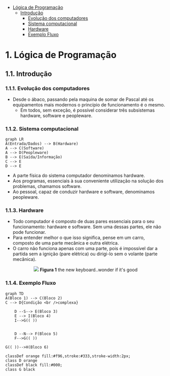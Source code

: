
<!-- TOC -->

- [Lógica de Programação](#lógica-de-programação)
    - [Introdução](#introdução)
        - [Evolução dos computadores](#evolução-dos-computadores)
        - [Sistema computacional](#sistema-computacional)
        - [Hardware](#hardware)
        - [Exemplo Fluxo](#exemplo-fluxo)

<!-- /TOC -->

<div style="page-break-after: always;"></div>

# 1. Lógica de Programação

## 1.1. Introdução

### 1.1.1. Evolução dos computadores

- Desde o ábaco, passando pela maquina de somar de Pascal até os equipamentos mais modernos o princípio de funcionamento é o mesmo.
	- Em todos, sem exceção, é possível considerar três subsistemas hardware, software e peopleware.

### 1.1.2. Sistema computacional

```mermaid
graph LR
A(Entrada/Dados) --> B(Hardware)
A --> C(Software)
A --> D(Peopleware)
B --> E(Saída/Informação)
C --> E
D --> E
```

 - A parte física do sistema computador denominamos hardware. 
 - Aos programas, essenciais à sua conveniente utilização na solução dos problemas, chamamos software. 
 - Ao pessoal, capaz de conduzir hardware e software, denominamos peopleware.

<div style="page-break-after: always;"></div>

### 1.1.3. Hardware

- Todo computador é composto de duas pares essenciais para o seu funcionamento: hardware e software. Sem uma dessas partes, ele não pode funcionar.
- Para entender melhor o que isso significa, pense em um carro, composto de uma parte mecânica e outra elétrica. 
- O carro não funciona apenas com uma parte, pois é impossível dar a partida sem a ignição (pare elétrica) ou dirigi-lo sem o volante (parte mecânica).


<p align="center">
    <img src="https://i.stack.imgur.com/onsOR.jpg">
    <b>Figura 1</b>  the new keyboard..wonder if it's good
</p>
  
<div style="page-break-after: always;"></div>
  
### 1.1.4. Exemplo Fluxo
```mermaid
graph TD
A(Bloco 1) --> C(Bloco 2)
C --> D{Condição <br />complexa}

    D --S--> E(Bloco 3)
    E --> I(Bloco 4)
    I-->G(( ))


    D --N--> F(Bloco 5)
    F-->G(( ))

G(( ))-->H(Bloco 6)

classDef orange fill:#f96,stroke:#333,stroke-width:2px;
class D orange
classDef black fill:#000;
class G black
```


